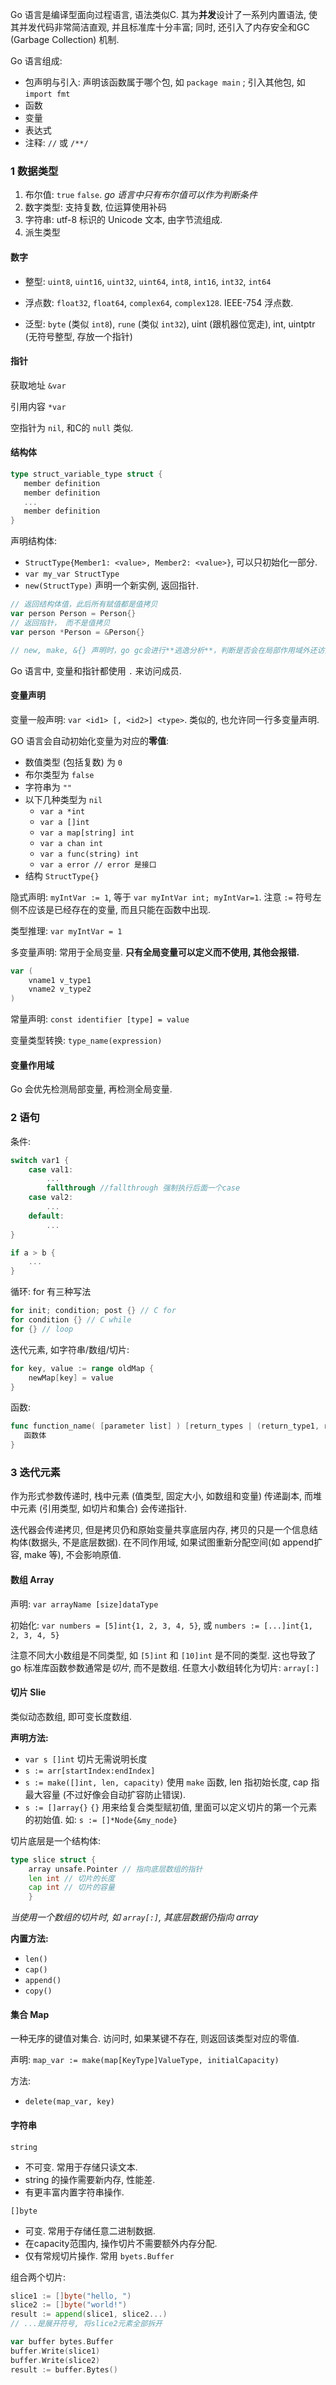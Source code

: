 Go 语言是编译型面向过程语言, 语法类似C. 其为**并发**设计了一系列内置语法, 使其并发代码非常简洁直观, 并且标准库十分丰富; 同时, 还引入了内存安全和GC (Garbage Collection) 机制.

Go 语言组成:
- 包声明与引入: 声明该函数属于哪个包, 如 `package main` ; 引入其他包, 如 `import fmt`
- 函数
- 变量
- 表达式
- 注释: `//` 或 `/**/`

### 1 数据类型

1. 布尔值: `true` `false`. *go 语言中只有布尔值可以作为判断条件*
2. 数字类型: 支持复数, 位运算使用补码
3. 字符串: utf-8 标识的 Unicode 文本, 由字节流组成.
4. 派生类型

#### 数字

- 整型: `uint8`, `uint16`, `uint32`, `uint64`, `int8`, `int16`, `int32`, `int64`

- 浮点数: `float32`, `float64`, `complex64`, `complex128`. IEEE-754 浮点数.

- 泛型: `byte` (类似 `int8`), `rune` (类似 `int32`), uint (跟机器位宽走), int, uintptr (无符号整型, 存放一个指针)


#### 指针

获取地址 `&var`

引用内容 `*var`

空指针为 `nil`, 和C的 `null` 类似.

#### 结构体

```go
type struct_variable_type struct {
   member definition
   member definition
   ...
   member definition
}
```

声明结构体: 
- `StructType{Member1: <value>, Member2: <value>}`, 可以只初始化一部分.
- `var my_var StructType`
- `new(StructType)` 声明一个新实例, 返回指针.

```go
// 返回结构体值，此后所有赋值都是值拷贝
var person Person = Person{}
// 返回指针， 而不是值拷贝
var person *Person = &Person{}

// new, make, &{} 声明时，go gc会进行**逃逸分析**，判断是否会在局部作用域外还访问该变量， 如是就在堆上分配空间。
```

Go 语言中, 变量和指针都使用 `.` 来访问成员.

#### 变量声明

变量一般声明: `var <id1> [, <id2>] <type>`. 类似的, 也允许同一行多变量声明.

GO 语言会自动初始化变量为对应的**零值**:
- 数值类型 (包括复数) 为 `0`
- 布尔类型为 `false`
- 字符串为 `""`
- 以下几种类型为 `nil`
	- `var a *int`
	- `var a []int`
	- `var a map[string] int`
	- `var a chan int`
	- `var a func(string) int`
	- `var a error // error 是接口`
- 结构 `StructType{}`

隐式声明: `myIntVar := 1`, 等于 `var myIntVar int; myIntVar=1`. 注意 `:=` 符号左侧不应该是已经存在的变量, 而且只能在函数中出现.

类型推理: `var myIntVar = 1`

多变量声明: 常用于全局变量. **只有全局变量可以定义而不使用, 其他会报错.**
```go
var (
    vname1 v_type1
    vname2 v_type2
)
```

常量声明: `const identifier [type] = value`

变量类型转换: `type_name(expression)`

#### 变量作用域

Go 会优先检测局部变量, 再检测全局变量.

### 2 语句

条件:

```go
switch var1 {
    case val1:
        ...
        fallthrough //fallthrough 强制执行后面一个case
    case val2:
        ...
    default:
        ...
}
```

```go
if a > b {
	...
}
```

循环: for 有三种写法 

```go
for init; condition; post {} // C for
for condition {} // C while
for {} // loop
```

迭代元素, 如字符串/数组/切片:

```go
for key, value := range oldMap {
    newMap[key] = value
}
```

函数:

```go
func function_name( [parameter list] ) [return_types | (return_type1, return_type2, ...)] {
   函数体
}
```

### 3 迭代元素

作为形式参数传递时, 栈中元素 (值类型, 固定大小, 如数组和变量) 传递副本, 而堆中元素 (引用类型, 如切片和集合) 会传递指针. 

迭代器会传递拷贝, 但是拷贝仍和原始变量共享底层内存, 拷贝的只是一个信息结构体(数据头, 不是底层数据). 在不同作用域, 如果试图重新分配空间(如 append扩容, make 等), 不会影响原值.

#### 数组 Array

声明: `var arrayName [size]dataType`

初始化: `var numbers = [5]int{1, 2, 3, 4, 5}`, 或 `numbers := [...]int{1, 2, 3, 4, 5}`

注意不同大小数组是不同类型, 如 `[5]int` 和 `[10]int` 是不同的类型. 这也导致了 go 标准库函数参数通常是*切片*, 而不是数组. 任意大小数组转化为切片: `array[:]`

#### 切片 Slie

类似动态数组, 即可变长度数组.

**声明方法:**
- `var s []int` 切片无需说明长度
- `s := arr[startIndex:endIndex] `
- `s := make([]int, len, capacity)` 使用 `make` 函数, len 指初始长度, cap 指最大容量 (不过好像会自动扩容防止错误).
- `s := []array{}` `{}` 用来给复合类型赋初值, 里面可以定义切片的第一个元素的初始值. 如: `s := []*Node{&my_node}`

切片底层是一个结构体:
```go
type slice struct { 
	array unsafe.Pointer // 指向底层数组的指针 
	len int // 切片的长度 
	cap int // 切片的容量 
	}
```
*当使用一个数组的切片时, 如 `array[:]`, 其底层数据仍指向 array*

**内置方法:**
- `len()` 
- `cap()`
- `append()`
- `copy()`


#### 集合 Map

一种无序的键值对集合. 访问时, 如果某键不存在, 则返回该类型对应的零值. 

声明: `map_var := make(map[KeyType]ValueType, initialCapacity)`

方法:
- `delete(map_var, key)`

#### 字符串

`string` 
- 不可变. 常用于存储只读文本.
- string 的操作需要新内存, 性能差.
- 有更丰富内置字符串操作.

`[]byte`
- 可变. 常用于存储任意二进制数据.
- 在capacity范围内, 操作切片不需要额外内存分配.
- 仅有常规切片操作. 常用 `byets.Buffer`

组合两个切片:
```go
slice1 := []byte("hello, ")
slice2 := []byte("world!")
result := append(slice1, slice2...)
// ...是展开符号, 将slice2元素全部拆开

var buffer bytes.Buffer
buffer.Write(slice1)
buffer.Write(slice2)
result := buffer.Bytes()
```